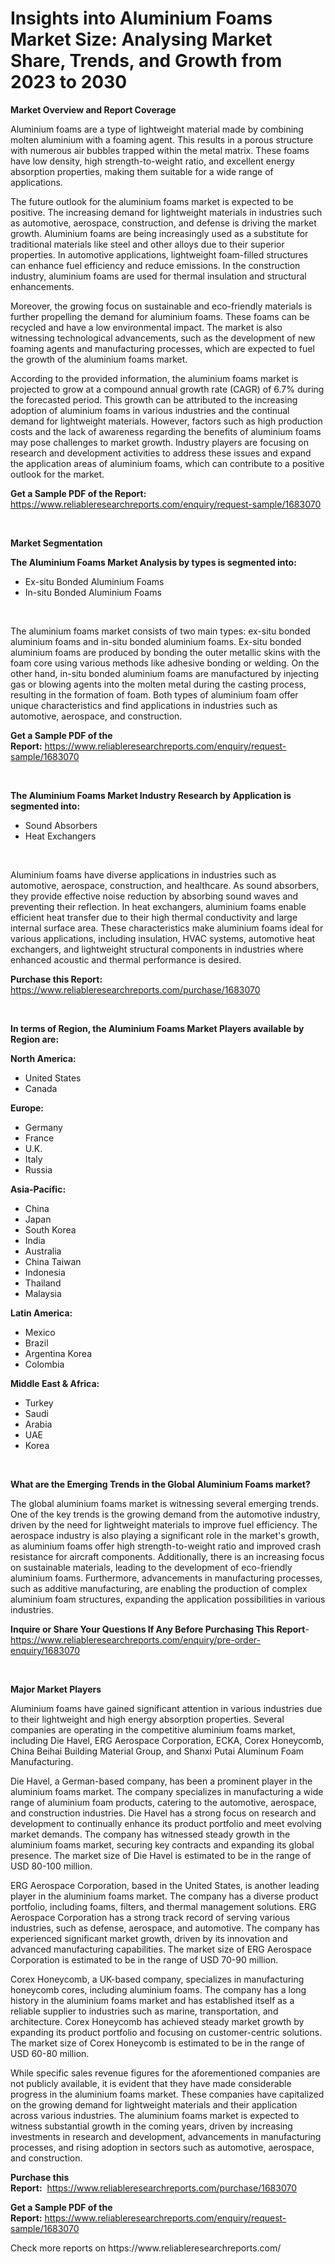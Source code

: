 <p><h1>Insights into Aluminium Foams Market Size: Analysing Market Share, Trends, and Growth from 2023 to 2030</h1></p><p><strong>Market Overview and Report Coverage</strong></p>
<p><p>Aluminium foams are a type of lightweight material made by combining molten aluminium with a foaming agent. This results in a porous structure with numerous air bubbles trapped within the metal matrix. These foams have low density, high strength-to-weight ratio, and excellent energy absorption properties, making them suitable for a wide range of applications.</p><p>The future outlook for the aluminium foams market is expected to be positive. The increasing demand for lightweight materials in industries such as automotive, aerospace, construction, and defense is driving the market growth. Aluminium foams are being increasingly used as a substitute for traditional materials like steel and other alloys due to their superior properties. In automotive applications, lightweight foam-filled structures can enhance fuel efficiency and reduce emissions. In the construction industry, aluminium foams are used for thermal insulation and structural enhancements. </p><p>Moreover, the growing focus on sustainable and eco-friendly materials is further propelling the demand for aluminium foams. These foams can be recycled and have a low environmental impact. The market is also witnessing technological advancements, such as the development of new foaming agents and manufacturing processes, which are expected to fuel the growth of the aluminium foams market.</p><p>According to the provided information, the aluminium foams market is projected to grow at a compound annual growth rate (CAGR) of 6.7% during the forecasted period. This growth can be attributed to the increasing adoption of aluminium foams in various industries and the continual demand for lightweight materials. However, factors such as high production costs and the lack of awareness regarding the benefits of aluminium foams may pose challenges to market growth. Industry players are focusing on research and development activities to address these issues and expand the application areas of aluminium foams, which can contribute to a positive outlook for the market.</p></p>
<p><strong>Get a Sample PDF of the Report:</strong> <a href="https://www.reliableresearchreports.com/enquiry/request-sample/1683070">https://www.reliableresearchreports.com/enquiry/request-sample/1683070</a></p>
<p>&nbsp;</p>
<p><strong>Market Segmentation</strong></p>
<p><strong>The Aluminium Foams Market Analysis by types is segmented into:</strong></p>
<p><ul><li>Ex-situ Bonded Aluminium Foams</li><li>In-situ Bonded Aluminium Foams</li></ul></p>
<p>&nbsp;</p>
<p><p>The aluminium foams market consists of two main types: ex-situ bonded aluminium foams and in-situ bonded aluminium foams. Ex-situ bonded aluminium foams are produced by bonding the outer metallic skins with the foam core using various methods like adhesive bonding or welding. On the other hand, in-situ bonded aluminium foams are manufactured by injecting gas or blowing agents into the molten metal during the casting process, resulting in the formation of foam. Both types of aluminium foam offer unique characteristics and find applications in industries such as automotive, aerospace, and construction.</p></p>
<p><strong>Get a Sample PDF of the Report:</strong>&nbsp;<a href="https://www.reliableresearchreports.com/enquiry/request-sample/1683070">https://www.reliableresearchreports.com/enquiry/request-sample/1683070</a></p>
<p>&nbsp;</p>
<p><strong>The Aluminium Foams Market Industry Research by Application is segmented into:</strong></p>
<p><ul><li>Sound Absorbers</li><li>Heat Exchangers</li></ul></p>
<p>&nbsp;</p>
<p><p>Aluminium foams have diverse applications in industries such as automotive, aerospace, construction, and healthcare. As sound absorbers, they provide effective noise reduction by absorbing sound waves and preventing their reflection. In heat exchangers, aluminium foams enable efficient heat transfer due to their high thermal conductivity and large internal surface area. These characteristics make aluminium foams ideal for various applications, including insulation, HVAC systems, automotive heat exchangers, and lightweight structural components in industries where enhanced acoustic and thermal performance is desired.</p></p>
<p><strong>Purchase this Report:</strong>&nbsp; <a href="https://www.reliableresearchreports.com/purchase/1683070">https://www.reliableresearchreports.com/purchase/1683070</a></p>
<p>&nbsp;</p>
<p><strong>In terms of Region, the Aluminium Foams Market Players available by Region are:</strong></p>
<p>
    <p> <strong> North America: </strong>
        <ul>
            <li>United States</li>
            <li>Canada</li>
        </ul>
        </p> 
    <p> <strong> Europe: </strong>
        <ul>
            <li>Germany</li>
            <li>France</li>
            <li>U.K.</li>
            <li>Italy</li>
            <li>Russia</li>
        </ul>
        </p> 
    <p> <strong> Asia-Pacific: </strong>
        <ul>
            <li>China</li>
            <li>Japan</li>
            <li>South Korea</li>
            <li>India</li>
            <li>Australia</li>
            <li>China Taiwan</li>
            <li>Indonesia</li>
            <li>Thailand</li>
            <li>Malaysia</li>
        </ul>
        </p> 
    <p> <strong> Latin America: </strong>
        <ul>
            <li>Mexico</li>
            <li>Brazil</li>
            <li>Argentina Korea</li>
            <li>Colombia</li>
        </ul>
        </p> 
    <p> <strong> Middle East & Africa: </strong>
        <ul>
            <li>Turkey</li>
            <li>Saudi</li>
            <li>Arabia</li>
            <li>UAE</li>
            <li>Korea</li>
        </ul>
    </p>
    </p>
<p>&nbsp;</p>
<p><strong>What are the Emerging Trends in the Global Aluminium Foams market?</strong></p>
<p><p>The global aluminium foams market is witnessing several emerging trends. One of the key trends is the growing demand from the automotive industry, driven by the need for lightweight materials to improve fuel efficiency. The aerospace industry is also playing a significant role in the market's growth, as aluminium foams offer high strength-to-weight ratio and improved crash resistance for aircraft components. Additionally, there is an increasing focus on sustainable materials, leading to the development of eco-friendly aluminium foams. Furthermore, advancements in manufacturing processes, such as additive manufacturing, are enabling the production of complex aluminium foam structures, expanding the application possibilities in various industries.</p></p>
<p><strong>Inquire or Share Your Questions If Any Before Purchasing This Report</strong>- <a href="https://www.reliableresearchreports.com/enquiry/pre-order-enquiry/1683070">https://www.reliableresearchreports.com/enquiry/pre-order-enquiry/1683070</a></p>
<p>&nbsp;</p>
<p><strong>Major Market Players</strong></p>
<p><p>Aluminium foams have gained significant attention in various industries due to their lightweight and high energy absorption properties. Several companies are operating in the competitive aluminium foams market, including Die Havel, ERG Aerospace Corporation, ECKA, Corex Honeycomb, China Beihai Building Material Group, and Shanxi Putai Aluminum Foam Manufacturing.</p><p>Die Havel, a German-based company, has been a prominent player in the aluminium foams market. The company specializes in manufacturing a wide range of aluminium foam products, catering to the automotive, aerospace, and construction industries. Die Havel has a strong focus on research and development to continually enhance its product portfolio and meet evolving market demands. The company has witnessed steady growth in the aluminium foams market, securing key contracts and expanding its global presence. The market size of Die Havel is estimated to be in the range of USD 80-100 million.</p><p>ERG Aerospace Corporation, based in the United States, is another leading player in the aluminium foams market. The company has a diverse product portfolio, including foams, filters, and thermal management solutions. ERG Aerospace Corporation has a strong track record of serving various industries, such as defense, aerospace, and automotive. The company has experienced significant market growth, driven by its innovation and advanced manufacturing capabilities. The market size of ERG Aerospace Corporation is estimated to be in the range of USD 70-90 million.</p><p>Corex Honeycomb, a UK-based company, specializes in manufacturing honeycomb cores, including aluminium foams. The company has a long history in the aluminium foams market and has established itself as a reliable supplier to industries such as marine, transportation, and architecture. Corex Honeycomb has achieved steady market growth by expanding its product portfolio and focusing on customer-centric solutions. The market size of Corex Honeycomb is estimated to be in the range of USD 60-80 million.</p><p>While specific sales revenue figures for the aforementioned companies are not publicly available, it is evident that they have made considerable progress in the aluminium foams market. These companies have capitalized on the growing demand for lightweight materials and their application across various industries. The aluminium foams market is expected to witness substantial growth in the coming years, driven by increasing investments in research and development, advancements in manufacturing processes, and rising adoption in sectors such as automotive, aerospace, and construction.</p></p>
<p><strong>Purchase this Report:</strong>&nbsp;&nbsp;<a href="https://www.reliableresearchreports.com/purchase/1683070">https://www.reliableresearchreports.com/purchase/1683070</a></p>
<p></p>
<p><strong>Get a Sample PDF of the Report:</strong>&nbsp;<a href="https://www.reliableresearchreports.com/enquiry/request-sample/1683070">https://www.reliableresearchreports.com/enquiry/request-sample/1683070</a></p>
<p>Check more reports on https://www.reliableresearchreports.com/</p>